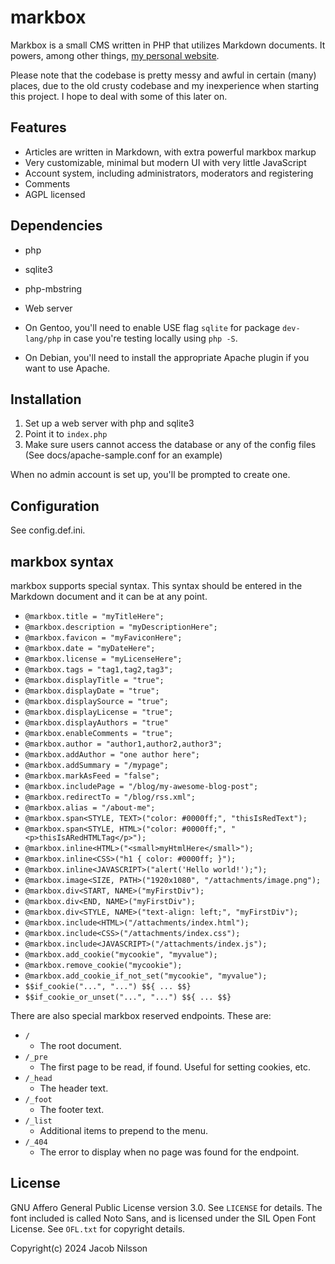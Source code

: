 # markbox

Markbox is a small CMS written in PHP that utilizes Markdown documents. It powers, among other things,
[my personal website](https://jacobnilsson.com).

Please note that the codebase is pretty messy and awful in certain (many) places, due to the old crusty
codebase and my inexperience when starting this project. I hope to deal with some of this later on.

## Features

- Articles are written in Markdown, with extra powerful markbox markup
- Very customizable, minimal but modern UI with very little JavaScript
- Account system, including administrators, moderators and registering
- Comments
- AGPL licensed

## Dependencies

- php
- sqlite3
- php-mbstring
- Web server

- On Gentoo, you'll need to enable USE flag `sqlite` for package `dev-lang/php`
in case you're testing locally using `php -S`.

- On Debian, you'll need to install the appropriate Apache
plugin if you want to use Apache.

## Installation

1. Set up a web server with php and sqlite3
2. Point it to `index.php`
3. Make sure users cannot access the database or any of the config files (See docs/apache-sample.conf for an example)

When no admin account is set up, you'll be prompted to create one.

## Configuration

See config.def.ini.

## markbox syntax

markbox supports special syntax. This syntax should be entered in the
Markdown document and it can be at any point.

- `@markbox.title = "myTitleHere";`
- `@markbox.description = "myDescriptionHere";`
- `@markbox.favicon = "myFaviconHere";`
- `@markbox.date = "myDateHere";`
- `@markbox.license = "myLicenseHere";`
- `@markbox.tags = "tag1,tag2,tag3";`
- `@markbox.displayTitle = "true";`
- `@markbox.displayDate = "true";`
- `@markbox.displaySource = "true";`
- `@markbox.displayLicense = "true";`
- `@markbox.displayAuthors = "true"`
- `@markbox.enableComments = "true";`
- `@markbox.author = "author1,author2,author3";`
- `@markbox.addAuthor = "one author here";`
- `@markbox.addSummary = "/mypage";`
- `@markbox.markAsFeed = "false";`
- `@markbox.includePage = "/blog/my-awesome-blog-post";`
- `@markbox.redirectTo = "/blog/rss.xml";`
- `@markbox.alias = "/about-me";`
- `@markbox.span<STYLE, TEXT>("color: #0000ff;", "thisIsRedText");`
- `@markbox.span<STYLE, HTML>("color: #0000ff;", "<p>thisIsARedHTMLTag</p>");`
- `@markbox.inline<HTML>("<small>myHtmlHere</small>");`
- `@markbox.inline<CSS>("h1 { color: #0000ff; }");`
- `@markbox.inline<JAVASCRIPT>("alert('Hello world!');");`
- `@markbox.image<SIZE, PATH>("1920x1080", "/attachments/image.png");`
- `@markbox.div<START, NAME>("myFirstDiv");`
- `@markbox.div<END, NAME>("myFirstDiv");`
- `@markbox.div<STYLE, NAME>("text-align: left;", "myFirstDiv");`
- `@markbox.include<HTML>("/attachments/index.html");`
- `@markbox.include<CSS>("/attachments/index.css");`
- `@markbox.include<JAVASCRIPT>("/attachments/index.js");`
- `@markbox.add_cookie("mycookie", "myvalue");`
- `@markbox.remove_cookie("mycookie");`
- `@markbox.add_cookie_if_not_set("mycookie", "myvalue");`
- `$$if_cookie("...", "...") $${ ... $$}`
- `$$if_cookie_or_unset("...", "...") $${ ... $$}`

There are also special markbox reserved endpoints. These are:

- `/`
  - The root document.
- `/_pre`
  - The first page to be read, if found. Useful for setting cookies, etc.
- `/_head`
  - The header text.
- `/_foot`
  - The footer text.
- `/_list`
  - Additional items to prepend to the menu.
- `/_404`
  - The error to display when no page was found for the endpoint.

## License

GNU Affero General Public License version 3.0. See `LICENSE` for details.
The font included is called Noto Sans, and is licensed under the SIL Open
Font License. See `OFL.txt` for copyright details.

Copyright(c) 2024 Jacob Nilsson
